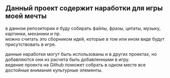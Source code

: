 **Данный проект содержит наработки для игры моей мечты**
---
в данном репозитории я буду собирать файлы, фразы, цитаты, музыку, картинки, механики и пр.  
можно считать это сборником идей, которые в том или ином виде будут присутствовать в игре.  
  
данные наработки могут быть использованы и в других проектах, но добавляются они из расчета быть добавленными в игру.  
ведение проекта на Github поможет собрать в одном месте все достойные внимания культурные элементы.